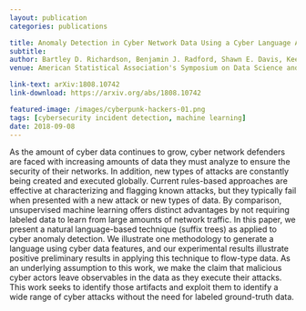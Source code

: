 ```yaml
---
layout: publication
categories: publications

title: Anomaly Detection in Cyber Network Data Using a Cyber Language Approach
subtitle: 
author: Bartley D. Richardson, Benjamin J. Radford, Shawn E. Davis, Keegan Hines, David Pekarek
venue: American Statistical Association's Symposium on Data Science and Statistics 2018

link-text: arXiv:1808.10742
link-download: https://arxiv.org/abs/1808.10742

featured-image: /images/cyberpunk-hackers-01.png
tags: [cybersecurity incident detection, machine learning]
date: 2018-09-08
---
```


As the amount of cyber data continues to grow, cyber network defenders are faced with increasing amounts of data they must analyze to ensure the security of their networks. In addition, new types of attacks are constantly being created and executed globally. Current rules-based approaches are effective at characterizing and flagging known attacks, but they typically fail when presented with a new attack or new types of data. By comparison, unsupervised machine learning offers distinct advantages by not requiring labeled data to learn from large amounts of network traffic. In this paper, we present a natural language-based technique (suffix trees) as applied to cyber anomaly detection. We illustrate one methodology to generate a language using cyber data features, and our experimental results illustrate positive preliminary results in applying this technique to flow-type data. As an underlying assumption to this work, we make the claim that malicious cyber actors leave observables in the data as they execute their attacks. This work seeks to identify those artifacts and exploit them to identify a wide range of cyber attacks without the need for labeled ground-truth data.